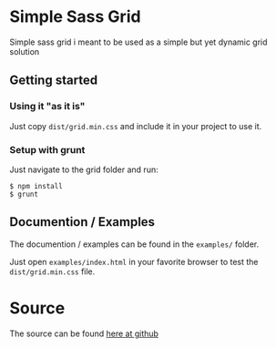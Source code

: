 # Simple Sass Grid #

Simple sass grid i meant to be used as a simple but yet dynamic grid solution

## Getting started ##
### Using it "as it is" ###
Just copy ``` dist/grid.min.css ``` and include it in your project to use it.

### Setup with grunt ###
Just navigate to the grid folder and run:
```
$ npm install
$ grunt
```

## Documention / Examples ##
The documention / examples can be found in the ``` examples/ ``` folder.

Just open ``` examples/index.html ``` in your favorite browser to test the  ``` dist/grid.min.css ``` file.

# Source #
The source can be found [here at github](https://github.com/zarxor/simple-sass-grid)
